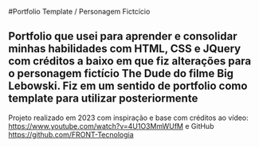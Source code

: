 #Portfolio Template / Personagem Fictcício
## Portfolio que usei para aprender e consolidar minhas habilidades com HTML, CSS e JQuery com créditos a baixo em que fiz alterações para o personagem fictício The Dude do filme Big Lebowski. Fiz em um sentido de portfolio como template para utilizar posteriormente

Projeto realizado em 2023 com inspiração e base com créditos ao vídeo: https://www.youtube.com/watch?v=4U1O3MmWUfM
e GitHub https://github.com/FRONT-Tecnologia
